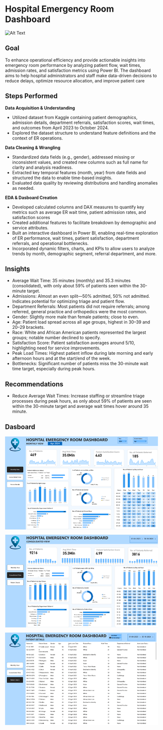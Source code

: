 # Hospital Emergency Room Dashboard

![Alt Text](https://thumbs.dreamstime.com/b/emergency-room-entrance-glass-door-background-hospital-activity-modern-features-bold-red-lettering-blurred-357044368.jpg)

## Goal
To enhance operational efficiency and provide actionable insights into emergency room performance by analyzing patient flow, wait times, admission rates, and satisfaction metrics using Power BI. The dashboard aims to help hospital administrators and staff make data-driven decisions to reduce delays, optimize resource allocation, and improve patient care

## Steps Performed
**Data Acquisition & Understanding**
* Utilized  dataset from Kaggle containing patient demographics, admission details, department referrals, satisfaction scores, wait times, and outcomes from April 2023 to October 2024.
* Explored the dataset structure to understand feature definitions and the context of ER operations.

**Data Cleaning & Wrangling**
* Standardized data fields (e.g., gender), addressed missing or inconsistent values, and created new columns such as full name for clarity and analysis readiness.
* Extracted key temporal features (month, year) from date fields and structured the data to enable time-based insights.
* Evaluated data quality by reviewing distributions and handling anomalies as needed.

**EDA & Dasboard Creation**
* Developed calculated columns and DAX measures to quantify key metrics such as average ER wait time, patient admission rates, and satisfaction scores
* Created additional features to facilitate breakdown by demographic and service attributes.
* Built an interactive dashboard in Power BI, enabling real-time exploration of ER performance, wait times, patient satisfaction, department referrals, and operational bottlenecks.
* Incorporated dynamic filters, charts, and KPIs to allow users to analyze trends by month, demographic segment, referral department, and more.

## Insights
* Average Wait Time: 35 minutes (monthly) and 35.3 minutes (consolidated), with only about 59% of patients seen within the 30-minute target.
* Admissions: Almost an even split—50% admitted, 50% not admitted. Indicates potential for optimizing triage and patient flow.
* Department Referrals: Most patients did not require referrals; among referred, general practice and orthopedics were the most common.
* Gender: Slightly more male than female patients; close to even.
* Age: Patient load spread across all age groups, highest in 30–39 and 20–29 brackets.
* Race: White and African American patients represented the largest groups; notable number declined to specify.
* Satisfaction Score: Patient satisfaction averages around 5/10, highlighting need for service improvements.
* Peak Load Times: Highest patient inflow during late morning and early afternoon hours and at the start/end of the week.
* Bottlenecks: Significant number of patients miss the 30-minute wait time target, especially during peak hours.

## Recommendations
* Reduce Average Wait Times: Increase staffing or streamline triage processes during peak hours, as only about 59% of patients are seen within the 30-minute target and average wait times hover around 35 minute.
  
## Dasboard

![Alt Text](https://github.com/freevs/Hospital-ER-Dashboard/blob/main/images/Monthly%20View.png)

![Alt Text](https://github.com/freevs/Hospital-ER-Dashboard/blob/main/images/Consolidated%20View.png)

![Alt Text](https://github.com/freevs/Hospital-ER-Dashboard/blob/main/images/Patient%20Details.png)


